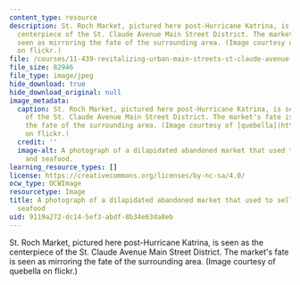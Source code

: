 ```yaml
---
content_type: resource
description: St. Roch Market, pictured here post-Hurricane Katrina, is seen as the
  centerpiece of the St. Claude Avenue Main Street District. The market's fate is
  seen as mirroring the fate of the surrounding area. (Image courtesy of quebella
  on flickr.)
file: /courses/11-439-revitalizing-urban-main-streets-st-claude-avenue-new-orleans-spring-2009/9119a272dc145ef3abdf8b34e63da8eb_11-439s09.jpg
file_size: 82946
file_type: image/jpeg
hide_download: true
hide_download_original: null
image_metadata:
  caption: St. Roch Market, pictured here post-Hurricane Katrina, is seen as the centerpiece
    of the St. Claude Avenue Main Street District. The market's fate is seen as mirroring
    the fate of the surrounding area. (Image courtesy of [quebella](http://www.flickr.com/photos/quebella/144222474/)
    on flickr.)
  credit: ''
  image-alt: A photograph of a dilapidated abandoned market that used to sell produce
    and seafood.
learning_resource_types: []
license: https://creativecommons.org/licenses/by-nc-sa/4.0/
ocw_type: OCWImage
resourcetype: Image
title: A photograph of a dilapidated abandoned market that used to sell produce and
  seafood
uid: 9119a272-dc14-5ef3-abdf-8b34e63da8eb
---
```

St. Roch Market, pictured here post-Hurricane Katrina, is seen as the centerpiece of the St. Claude Avenue Main Street District. The market's fate is seen as mirroring the fate of the surrounding area. (Image courtesy of quebella on flickr.)